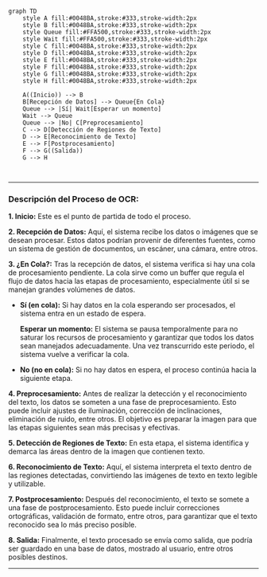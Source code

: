 ```mermaid

graph TD
    style A fill:#0048BA,stroke:#333,stroke-width:2px
    style B fill:#0048BA,stroke:#333,stroke-width:2px
    style Queue fill:#FFA500,stroke:#333,stroke-width:2px
    style Wait fill:#FFA500,stroke:#333,stroke-width:2px
    style C fill:#0048BA,stroke:#333,stroke-width:2px
    style D fill:#0048BA,stroke:#333,stroke-width:2px
    style E fill:#0048BA,stroke:#333,stroke-width:2px
    style F fill:#0048BA,stroke:#333,stroke-width:2px
    style G fill:#0048BA,stroke:#333,stroke-width:2px
    style H fill:#0048BA,stroke:#333,stroke-width:2px

    A((Inicio)) --> B
    B[Recepción de Datos] --> Queue{En Cola}
    Queue --> |Sí| Wait[Esperar un momento]
    Wait --> Queue
    Queue --> |No| C[Preprocesamiento]
    C --> D[Detección de Regiones de Texto]
    D --> E[Reconocimiento de Texto]
    E --> F[Postprocesamiento]
    F --> G((Salida))
    G --> H



```


---

### Descripción del Proceso de OCR:

**1. Inicio:** 
Este es el punto de partida de todo el proceso.

**2. Recepción de Datos:** 
Aquí, el sistema recibe los datos o imágenes que se desean procesar. Estos datos podrían provenir de diferentes fuentes, como un sistema de gestión de documentos, un escáner, una cámara, entre otros.

**3. ¿En Cola?:** 
Tras la recepción de datos, el sistema verifica si hay una cola de procesamiento pendiente. La cola sirve como un buffer que regula el flujo de datos hacia las etapas de procesamiento, especialmente útil si se manejan grandes volúmenes de datos.

- **Sí (en cola):** Si hay datos en la cola esperando ser procesados, el sistema entra en un estado de espera.

    **Esperar un momento:** 
    El sistema se pausa temporalmente para no saturar los recursos de procesamiento y garantizar que todos los datos sean manejados adecuadamente. Una vez transcurrido este periodo, el sistema vuelve a verificar la cola.

- **No (no en cola):** Si no hay datos en espera, el proceso continúa hacia la siguiente etapa.

**4. Preprocesamiento:** 
Antes de realizar la detección y el reconocimiento del texto, los datos se someten a una fase de preprocesamiento. Esto puede incluir ajustes de iluminación, corrección de inclinaciones, eliminación de ruido, entre otros. El objetivo es preparar la imagen para que las etapas siguientes sean más precisas y efectivas.

**5. Detección de Regiones de Texto:** 
En esta etapa, el sistema identifica y demarca las áreas dentro de la imagen que contienen texto. 

**6. Reconocimiento de Texto:** 
Aquí, el sistema interpreta el texto dentro de las regiones detectadas, convirtiendo las imágenes de texto en texto legible y utilizable.

**7. Postprocesamiento:** 
Después del reconocimiento, el texto se somete a una fase de postprocesamiento. Esto puede incluir correcciones ortográficas, validación de formato, entre otros, para garantizar que el texto reconocido sea lo más preciso posible.

**8. Salida:** 
Finalmente, el texto procesado se envía como salida, que podría ser guardado en una base de datos, mostrado al usuario, entre otros posibles destinos.

---
